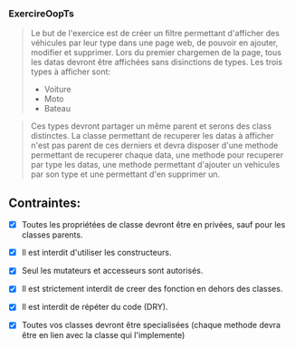 ### ExercireOopTs

> Le but de l'exercice est de créer un filtre permettant d'afficher des véhicules par leur
> type dans une page web, de pouvoir en ajouter, modifier et supprimer. Lors du premier chargemen de la page, tous les datas devront être affichées sans disinctions
> de types. Les trois types à afficher sont:
> * Voiture
> * Moto
> * Bateau 

> Ces types devront partager un même parent et serons des class distinctes. La classe permettant de recuperer les datas à afficher n'est pas parent de ces derniers
> et devra disposer d'une methode permettant de recuperer chaque data, une methode pour recuperer par type les datas, une methode permettant d'ajouter un 
> vehicules par son type et une permettant d'en supprimer un.

## Contraintes:
- [x] Toutes les propriétées de classe devront être en privées, sauf pour les classes parents.
- [x] Il est interdit d'utiliser les constructeurs.
- [x] Seul les mutateurs et accesseurs sont autorisés. 
- [x] Il est strictement interdit de creer des fonction en dehors des classes.
- [x] Il est interdit de répéter du code (DRY).
- [X] Toutes vos classes devront être specialisées (chaque methode devra être en lien avec la classe qui l'implemente)

